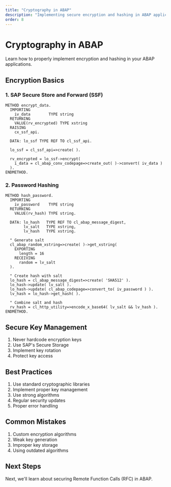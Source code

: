 ```yaml
---
title: "Cryptography in ABAP"
description: "Implementing secure encryption and hashing in ABAP applications"
order: 8
---
```


# Cryptography in ABAP

Learn how to properly implement encryption and hashing in your ABAP applications.

## Encryption Basics

### 1. SAP Secure Store and Forward (SSF)

```abap
METHOD encrypt_data.
  IMPORTING
    iv_data        TYPE string
  RETURNING
    VALUE(rv_encrypted) TYPE xstring
  RAISING
    cx_ssf_api.

  DATA: lo_ssf TYPE REF TO cl_ssf_api.
  
  lo_ssf = cl_ssf_api=>create( ).
  
  rv_encrypted = lo_ssf->encrypt(
    i_data = cl_abap_conv_codepage=>create_out( )->convert( iv_data )
  ).
ENDMETHOD.
```

### 2. Password Hashing

```abap
METHOD hash_password.
  IMPORTING
    iv_password    TYPE string
  RETURNING
    VALUE(rv_hash) TYPE string.
    
  DATA: lo_hash   TYPE REF TO cl_abap_message_digest,
        lv_salt   TYPE xstring,
        lv_hash   TYPE xstring.
        
  " Generate salt
  cl_abap_random_xstring=>create( )->get_xstring(
    EXPORTING
      length = 16
    RECEIVING
      random = lv_salt
  ).
  
  " Create hash with salt
  lo_hash = cl_abap_message_digest=>create( 'SHA512' ).
  lo_hash->update( lv_salt ).
  lo_hash->update( cl_abap_codepage=>convert_to( iv_password ) ).
  lv_hash = lo_hash->get_hash( ).
  
  " Combine salt and hash
  rv_hash = cl_http_utility=>encode_x_base64( lv_salt && lv_hash ).
ENDMETHOD.
```

## Secure Key Management

1. Never hardcode encryption keys
2. Use SAP's Secure Storage
3. Implement key rotation
4. Protect key access

## Best Practices

1. Use standard cryptographic libraries
2. Implement proper key management
3. Use strong algorithms
4. Regular security updates
5. Proper error handling

## Common Mistakes

1. Custom encryption algorithms
2. Weak key generation
3. Improper key storage
4. Using outdated algorithms

## Next Steps

Next, we'll learn about securing Remote Function Calls (RFC) in ABAP.